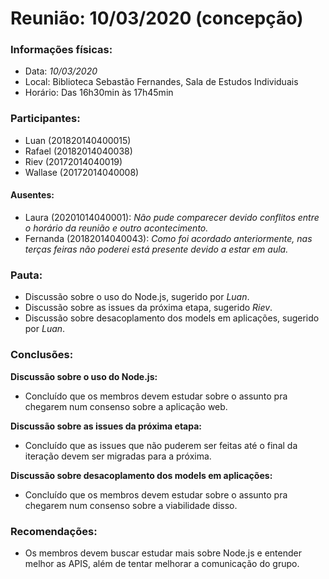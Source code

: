 # Reunião: 10/03/2020 (concepção)

### Informações físicas:
- Data: *10/03/2020*
- Local: Biblioteca Sebastão Fernandes, Sala de Estudos Individuais
- Horário: Das 16h30min às 17h45min

### Participantes:
- Luan (201820140400015)
- Rafael (20182014040038)
- Riev (20172014040019)
- Wallase (20172014040008)

#### Ausentes:
- Laura (20201014040001): *Não pude comparecer devido conflitos entre o horário da reunião e outro acontecimento.*
- Fernanda (20182014040043): *Como foi acordado anteriormente, nas terças feiras não poderei está presente devido a estar em aula.*

### Pauta:
- Discussão sobre o uso do Node.js, sugerido por *Luan*.
- Discussão sobre as issues da próxima etapa, sugerido *Riev*.
- Discussão sobre desacoplamento dos models em aplicações, sugerido por *Luan*.

### Conclusões:
**Discussão sobre o uso do Node.js:**
- Concluído que os membros devem estudar sobre o assunto pra chegarem num consenso sobre a aplicação web.

**Discussão sobre as issues da próxima etapa:**
- Concluído que as issues que não puderem ser feitas até o final da iteração devem ser migradas para a próxima.

**Discussão sobre desacoplamento dos models em aplicações:**
- Concluído que os membros devem estudar sobre o assunto pra chegarem num consenso sobre a viabilidade disso.

### Recomendações:
- Os membros devem buscar estudar mais sobre Node.js e entender melhor as APIS, além de tentar melhorar a comunicação do grupo.

